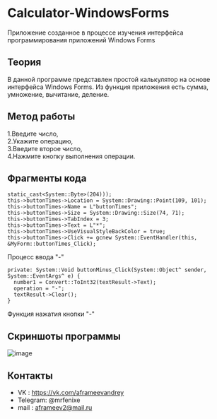 # Calculator-WindowsForms
Приложение созданное в процессе изучения интерфейса программирования приложений Windows Forms
## Теория
В данной программе представлен простой калькулятор на основе интерфейса Windows Forms. Из функция приложения есть сумма, умножение, вычитание, деление.
## Метод работы
1.Введите число,  
2.Укажите операцию,  
3.Введите второе число,  
4.Нажмите кнопку выполнения операции.  
## Фрагменты кода

```this->buttonTimes->Font = (gcnew System::Drawing::Font(L"Microsoft Sans Serif", 18, System::Drawing::FontStyle::Regular, System::Drawing::GraphicsUnit::Point,
static_cast<System::Byte>(204)));
this->buttonTimes->Location = System::Drawing::Point(109, 101);
this->buttonTimes->Name = L"buttonTimes";
this->buttonTimes->Size = System::Drawing::Size(74, 71);
this->buttonTimes->TabIndex = 3;
this->buttonTimes->Text = L"*";
this->buttonTimes->UseVisualStyleBackColor = true;
this->buttonTimes->Click += gcnew System::EventHandler(this, &MyForm::buttonTimes_Click);
```
Процесс ввода "-"
```
private: System::Void buttonMinus_Click(System::Object^ sender, System::EventArgs^ e) {
  number1 = Convert::ToInt32(textResult->Text);
  operation = "-";
  textResult->Clear();
}
```
Функция нажатия кнопки "-"

## Скриншоты программы
![image](https://user-images.githubusercontent.com/44202889/245385231-37aa62f6-3e99-4bc9-8d6f-9a472d7bcd23.png)  
## Контакты
- VK : https://vk.com/aframeevandrey
- Telegram: @mrfenixe
- mail : aframeev2@mail.ru

